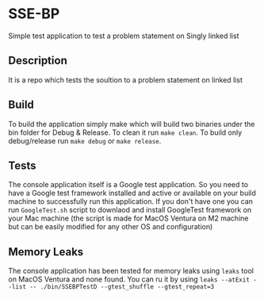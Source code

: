 # SSE-BP
 Simple test application to test a problem statement on Singly linked list
## Description
It is a repo which tests the soultion to a problem statement on linked list
## Build
To build the application simply make which will build two
binaries under the bin folder for Debug & Release. To clean 
it run `make clean`. To build only debug/release run `make debug` 
or `make release`. 

## Tests
The console application itself is a Google test application. So you need to have a Google
test framework installed and active or available on your build machine to successfully
run this application. If you don't have one you can run `GoogleTest.sh` script to
downlaod and install GoogleTest framework on your Mac machine (the script is made for
MacOS Ventura on M2 machine but can be easily modified for any other OS and configuration)

## Memory Leaks
The console application has been tested for memory leaks using `leaks` tool on MacOS Ventura
and none found. You can ru it by using `leaks --atExit --list -- ./bin/SSEBPTestD --gtest_shuffle --gtest_repeat=3`

